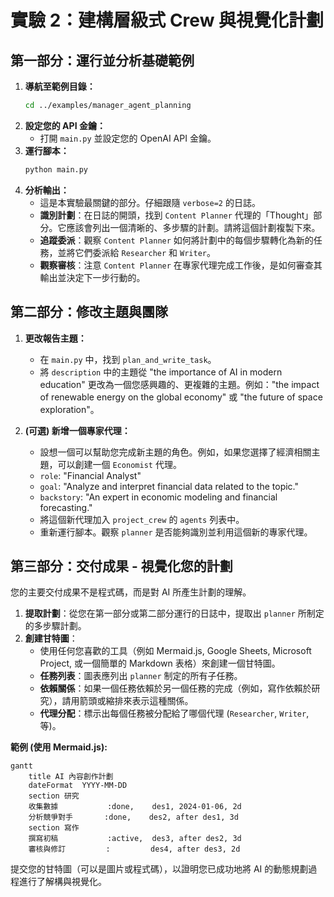 # 實驗 2：建構層級式 Crew 與視覺化計劃

## 第一部分：運行並分析基礎範例

1.  **導航至範例目錄：**
    ```bash
    cd ../examples/manager_agent_planning
    ```
2.  **設定您的 API 金鑰：**
    -   打開 `main.py` 並設定您的 OpenAI API 金鑰。
3.  **運行腳本：**
    ```bash
    python main.py
    ```
4.  **分析輸出：**
    -   這是本實驗最關鍵的部分。仔細跟隨 `verbose=2` 的日誌。
    -   **識別計劃**：在日誌的開頭，找到 `Content Planner` 代理的「Thought」部分。它應該會列出一個清晰的、多步驟的計劃。請將這個計劃複製下來。
    -   **追蹤委派**：觀察 `Content Planner` 如何將計劃中的每個步驟轉化為新的任務，並將它們委派給 `Researcher` 和 `Writer`。
    -   **觀察審核**：注意 `Content Planner` 在專家代理完成工作後，是如何審查其輸出並決定下一步行動的。

## 第二部分：修改主題與團隊

1.  **更改報告主題：**
    -   在 `main.py` 中，找到 `plan_and_write_task`。
    -   將 `description` 中的主題從 "the importance of AI in modern education" 更改為一個您感興趣的、更複雜的主題。例如："the impact of renewable energy on the global economy" 或 "the future of space exploration"。

2.  **(可選) 新增一個專家代理：**
    -   設想一個可以幫助您完成新主題的角色。例如，如果您選擇了經濟相關主題，可以創建一個 `Economist` 代理。
    -   `role`: "Financial Analyst"
    -   `goal`: "Analyze and interpret financial data related to the topic."
    -   `backstory`: "An expert in economic modeling and financial forecasting."
    -   將這個新代理加入 `project_crew` 的 `agents` 列表中。
    -   重新運行腳本。觀察 `planner` 是否能夠識別並利用這個新的專家代理。

## 第三部分：交付成果 - 視覺化您的計劃

您的主要交付成果不是程式碼，而是對 AI 所產生計劃的理解。

1.  **提取計劃**：從您在第一部分或第二部分運行的日誌中，提取出 `planner` 所制定的多步驟計劃。
2.  **創建甘特圖**：
    -   使用任何您喜歡的工具（例如 Mermaid.js, Google Sheets, Microsoft Project, 或一個簡單的 Markdown 表格）來創建一個甘特圖。
    -   **任務列表**：圖表應列出 `planner` 制定的所有子任務。
    -   **依賴關係**：如果一個任務依賴於另一個任務的完成（例如，寫作依賴於研究），請用箭頭或縮排來表示這種關係。
    -   **代理分配**：標示出每個任務被分配給了哪個代理 (`Researcher`, `Writer`, 等)。

**範例 (使用 Mermaid.js):**

```mermaid
gantt
    title AI 內容創作計劃
    dateFormat  YYYY-MM-DD
    section 研究
    收集數據           :done,    des1, 2024-01-06, 2d
    分析競爭對手       :done,    des2, after des1, 3d
    section 寫作
    撰寫初稿           :active,  des3, after des2, 3d
    審核與修訂         :         des4, after des3, 2d
```

提交您的甘特圖（可以是圖片或程式碼），以證明您已成功地將 AI 的動態規劃過程進行了解構與視覺化。


